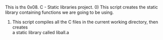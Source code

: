 This is ths 0x08. C - Static libraries project.
0) This script creates the static library containing functions we are going to be using.<br>
1) This script compiles all the C files in the current working directory, then creates<br>
a static library called liball.a<br>
